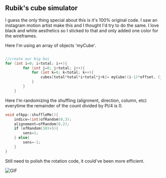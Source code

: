 ## Rubik's cube simulator

I guess the only thing special about this is it's 100% original code. I saw an instagram motion artist make this and I thought I'd try to do the same. I love black and white aesthetics so I sticked to that and only added one color for the wireframes.

Here I'm using an array of objects 'myCube'.
```C++

//create our big boi
for (int i=0; i<total; i++){
        for (int j=0; j<total; j++){
            for (int k=0; k<total; k++){
                cubes[total*total*i+total*j+k]= myCube((i-1)*offset, (j-1)*offset, (k-1)*offset, size, 255);
            }
        }
    }
```

Here I'm randomizing the shuffling (alignment, direction, column, etc) everytime the remainder of the count divided by PI/4 is 0.
```C++
void ofApp::shuffleMe(){
    indice=(int)ofRandom(0,3);
    alignement=ofRandom(0,2);
    if (ofRandom(10)>5){
        sens=1;
    } else{
        sens=-1;
    }
}
```

Still need to polish the rotation code, it could've been more efficient.


![GIF](https://github.com/soablackwhite/SoftwareArt/blob/main/Week%203:%20rubikSimulator/Kapture%202021-04-12%20at%2014.56.33-min.gif)
